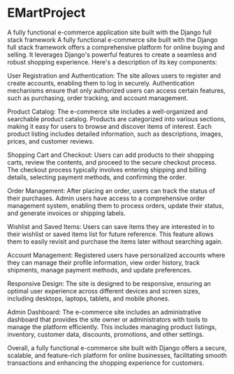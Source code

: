 # EMartProject
 A fully functional e-commerce application site built with the Django full stack framework
A fully functional e-commerce site built with the Django full stack framework offers a comprehensive platform for online buying and selling. It leverages Django's powerful features to create a seamless and robust shopping experience. Here's a description of its key components:

User Registration and Authentication: The site allows users to register and create accounts, enabling them to log in securely. Authentication mechanisms ensure that only authorized users can access certain features, such as purchasing, order tracking, and account management.

Product Catalog: The e-commerce site includes a well-organized and searchable product catalog. Products are categorized into various sections, making it easy for users to browse and discover items of interest. Each product listing includes detailed information, such as descriptions, images, prices, and customer reviews.

Shopping Cart and Checkout: Users can add products to their shopping carts, review the contents, and proceed to the secure checkout process. The checkout process typically involves entering shipping and billing details, selecting payment methods, and confirming the order.

Order Management: After placing an order, users can track the status of their purchases. Admin users have access to a comprehensive order management system, enabling them to process orders, update their status, and generate invoices or shipping labels.

Wishlist and Saved Items: Users can save items they are interested in to their wishlist or saved items list for future reference. This feature allows them to easily revisit and purchase the items later without searching again.

Account Management: Registered users have personalized accounts where they can manage their profile information, view order history, track shipments, manage payment methods, and update preferences.

Responsive Design: The site is designed to be responsive, ensuring an optimal user experience across different devices and screen sizes, including desktops, laptops, tablets, and mobile phones.

Admin Dashboard: The e-commerce site includes an administrative dashboard that provides the site owner or administrators with tools to manage the platform efficiently. This includes managing product listings, inventory, customer data, discounts, promotions, and other settings.

Overall, a fully functional e-commerce site built with Django offers a secure, scalable, and feature-rich platform for online businesses, facilitating smooth transactions and enhancing the shopping experience for customers.
